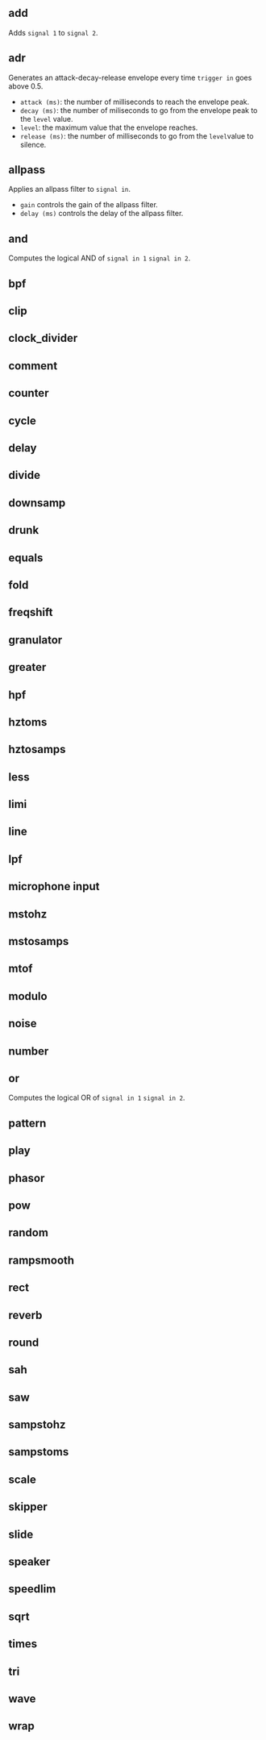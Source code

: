 ## add
Adds `signal 1` to `signal 2`.

## adr
Generates an attack-decay-release envelope every time `trigger in` goes above 0.5.
- `attack (ms)`: the number of milliseconds to reach the envelope peak.
- `decay (ms)`: the number of miliseconds to go from the envelope peak to the `level` value.
- `level`: the maximum value that the envelope reaches.
- `release (ms)`: the number of milliseconds to go from the `level`value to silence.

## allpass
Applies an allpass filter to `signal in`.
- `gain` controls the gain of the allpass filter.
- `delay (ms)` controls the delay of the allpass filter.  

## and
Computes the logical AND of `signal in 1` `signal in 2`.

## bpf

  
  

## clip

  
  

## clock_divider

  
  

## comment

  
  

## counter

  
  

## cycle

  
  

## delay

  
  

## divide

  
  

## downsamp

  
  

## drunk

  
  

## equals

  
  

## fold

  
  

## freqshift

  
  

## granulator

  
  

## greater

  
  

## hpf

  
  

## hztoms

  
  

## hztosamps

  
  

## less

  
  

## limi

  
  

## line

  
  

## lpf

  
  

## microphone input

  
  

## mstohz

  
  

## mstosamps

  
  

## mtof

  
  

## modulo

  
  

## noise

  
  

## number

  
  

## or
Computes the logical OR of `signal in 1` `signal in 2`.
  
  

## pattern

  
  

## play

  
  

## phasor

  
  

## pow

  
  

## random

  
  

## rampsmooth

  
  

## rect

  
  

## reverb

  
  

## round

  
  

## sah

  
  

## saw

  
  

## sampstohz

  
  

## sampstoms

  
  

## scale

  
  

## skipper

  
  

## slide

  
  

## speaker

  
  

## speedlim

  
  

## sqrt

  
  

## times

  
  

## tri

  
  

## wave

  
  

## wrap